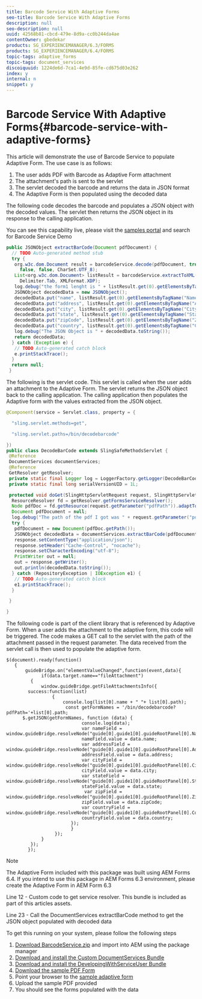 ```yaml
---
title: Barcode Service With Adaptive Forms
seo-title: Barcode Service With Adaptive Forms
description: null
seo-description: null
uuid: 42568b81-cbcd-479e-8d9a-cc0b244da4ae
contentOwner: gbedekar
products: SG_EXPERIENCEMANAGER/6.3/FORMS
products: SG_EXPERIENCEMANAGER/6.4/FORMS
topic-tags: adaptive_forms
topic-tags: document_services
discoiquuid: 1224de6d-7ca1-4e9d-85fe-cd675d03e262
index: y
internal: n
snippet: y
---
```


# Barcode Service With Adaptive Forms{#barcode-service-with-adaptive-forms}

This article will demonstrate the use of Barcode Service to populate Adaptive Form. The use case is as follows:

1. The user adds PDF with Barcode as Adaptive Form attachment
1. The attachment's path is sent to the servlet
1. The servlet decoded the barcode and returns the data in JSON format
1. The Adaptive Form is then populated using the decoded data

The following code decodes the barcode and populates a JSON object with the decoded values. The servlet then returns the JSON object in its response to the calling application.

You can see this capability live, please visit the [samples portal](https://forms.enablementadobe.com/content/samples/samples.html?query=0) and search for Barcode Service Demo

```java
public JSONObject extractBarCode(Document pdfDocument) {
  // TODO Auto-generated method stub
  try {
   org.w3c.dom.Document result = barcodeService.decode(pdfDocument, true, false, false, false, false, false,
     false, false, CharSet.UTF_8);
   List<org.w3c.dom.Document> listResult = barcodeService.extractToXML(result, Delimiter.Carriage_Return,
     Delimiter.Tab, XMLFormat.XDP);
   log.debug("the form1 lenght is " + listResult.get(0).getElementsByTagName("form1").getLength());
   JSONObject decodedData = new JSONObject();
   decodedData.put("name", listResult.get(0).getElementsByTagName("Name").item(0).getTextContent());
   decodedData.put("address", listResult.get(0).getElementsByTagName("Address").item(0).getTextContent());
   decodedData.put("city", listResult.get(0).getElementsByTagName("City").item(0).getTextContent());
   decodedData.put("state", listResult.get(0).getElementsByTagName("State").item(0).getTextContent());
   decodedData.put("zipCode", listResult.get(0).getElementsByTagName("ZipCode").item(0).getTextContent());
   decodedData.put("country", listResult.get(0).getElementsByTagName("Country").item(0).getTextContent());
   log.debug("The JSON Object is " + decodedData.toString());
   return decodedData;
  } catch (Exception e) {
   // TODO Auto-generated catch block
   e.printStackTrace();
  }
  return null;
 }
```

The following is the servlet code. This servlet is called when the user adds an attachment to the Adaptive Form. The servlet returns the JSON object back to the calling application. The calling application then populates the Adaptive form with the values extracted from the JSON object.

```java {.line-numbers}
@Component(service = Servlet.class, property = {

  "sling.servlet.methods=get",

  "sling.servlet.paths=/bin/decodebarcode"

})
public class DecodeBarCode extends SlingSafeMethodsServlet {
 @Reference
 DocumentServices documentServices;
 @Reference
 GetResolver getResolver;
 private static final Logger log = LoggerFactory.getLogger(DecodeBarCode.class);
 private static final long serialVersionUID = 1L;

 protected void doGet(SlingHttpServletRequest request, SlingHttpServletResponse response) {
  ResourceResolver fd = getResolver.getFormsServiceResolver();
  Node pdfDoc = fd.getResource(request.getParameter("pdfPath")).adaptTo(Node.class);
  Document pdfDocument = null;
  log.debug("The path of the pdf I got was " + request.getParameter("pdfPath"));
  try {
   pdfDocument = new Document(pdfDoc.getPath());
   JSONObject decodedData = documentServices.extractBarCode(pdfDocument);
   response.setContentType("application/json");
   response.setHeader("Cache-Control", "nocache");
   response.setCharacterEncoding("utf-8");
   PrintWriter out = null;
   out = response.getWriter();
   out.println(decodedData.toString());
  } catch (RepositoryException | IOException e1) {
   // TODO Auto-generated catch block
   e1.printStackTrace();
  }

 }

}

```

The following code is part of the client library that is referenced by Adaptive Form. When a user adds the attachment to the adaptive form, this code will be triggered. The code makes a GET call to the servlet with the path of the attachment passed in the request parameter. The data received from the servlet call is then used to populate the adaptive form.

```
$(document).ready(function()
   {
       guideBridge.on("elementValueChanged",function(event,data){
             if(data.target.name=="fileAttachment")
         {
             window.guideBridge.getFileAttachmentsInfo({
        success:function(list) 
                 {
                     console.log(list[0].name + " "+ list[0].path);
                      const getFormNames = '/bin/decodebarcode?pdfPath='+list[0].path;
      $.getJSON(getFormNames, function (data) {
                            console.log(data);
                            var nameField = window.guideBridge.resolveNode("guide[0].guide1[0].guideRootPanel[0].Name[0]");
                            nameField.value = data.name;
                            var addressField = window.guideBridge.resolveNode("guide[0].guide1[0].guideRootPanel[0].Address[0]");
                            addressField.value = data.address;
                            var cityField = window.guideBridge.resolveNode("guide[0].guide1[0].guideRootPanel[0].City[0]");
                            cityField.value = data.city;
                            var stateField = window.guideBridge.resolveNode("guide[0].guide1[0].guideRootPanel[0].State[0]");
                            stateField.value = data.state;
                             var zipField = window.guideBridge.resolveNode("guide[0].guide1[0].guideRootPanel[0].Zip[0]");
                            zipField.value = data.zipCode;
                            var countryField = window.guideBridge.resolveNode("guide[0].guide1[0].guideRootPanel[0].Country[0]");
                            countryField.value = data.country;
                        });
                        }
                  });
             }
         });
        });

```

>[!NOTE]
>
>The Adaptive Form included with this package was built using AEM Forms 6.4. If you intend to use this package in AEM Forms 6.3 environment, please create the Adaptive Form in AEM Form 6.3

Line 12 - Custom code to get service resolver. This bundle is included as part of this articles assets.

Line 23 - Call the DocumentServices extractBarCode method to get the JSON object populated with decoded data

To get this running on your system, please follow the following steps

1. [Download BarcodeService.zip](assets/barcodeservice.zip) and import into AEM using the package manager
1. [Download and install the Custom DocumentServices Bundle](https://forms.enablementadobe.com/content/DemoServerBundles/AEMFormsDocumentServices.core-1.0-SNAPSHOT.jar)
1. [Download and install the DevelopingWithServiceUser Bundle](https://forms.enablementadobe.com/content/DemoServerBundles/DevelopingWithServiceUser.core-1.0-SNAPSHOT.jar)
 1. [Download the sample PDF Form](assets/barcode.pdf)
1. Point your browser to the [sample adaptive form](http://localhost:4502/content/dam/formsanddocuments/barcodedemo/jcr:content?wcmmode=disabled)
1. Upload the sample PDF provided
1. You should see the forms populated with the data

